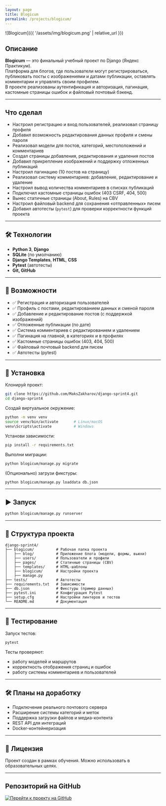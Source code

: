 ```yaml
---
layout: page
title: Blogicum
permalink: /projects/blogicum/
---
```


![Blogicum]({{ '/assets/img/blogicum.png' | relative_url }})

## Описание

**Blogicum** — это финальный учебный проект по Django (Яндекс Практикум).  
Платформа для блогов, где пользователи могут регистрироваться, публиковать посты с изображениями и датами публикации, оставлять комментарии и управлять своим профилем.  
В проекте реализованы аутентификация и авторизация, пагинация, кастомные страницы ошибок и файловый почтовый бэкенд.

---

## Что сделал

- Настроил регистрацию и вход пользователей, реализовал страницу профиля  
- Добавил возможность редактирования данных профиля и смены пароля  
- Реализовал модели для постов, категорий, местоположений и комментариев  
- Создал страницы добавления, редактирования и удаления постов  
- Добавил прикрепление изображений и поддержку отложенных публикаций  
- Настроил пагинацию (10 постов на страницу)  
- Реализовал систему комментариев: добавление, редактирование и удаление  
- Настроил вывод количества комментариев в списках публикаций  
- Подключил кастомные страницы ошибок (403 CSRF, 404, 500)  
- Вынес статичные страницы (About, Rules) на CBV  
- Настроил файловый backend для сохранения «отправленных» писем  
- Добавил автотесты (`pytest`) для проверки корректности функций проекта  

---

## 🛠 Технологии

- **Python 3**, **Django**  
- **SQLite** (по умолчанию)  
- **Django Templates**, **HTML**, **CSS**  
- **Pytest** (автотесты)  
- **Git, GitHub**  

---

## 🔧 Возможности

- ✅ Регистрация и авторизация пользователей  
- ✅ Профиль с постами, редактированием данных и сменой пароля  
- ✅ Добавление и редактирование постов (с поддержкой изображений)  
- ✅ Отложенные публикации (по дате)  
- ✅ Система комментариев с редактированием и удалением  
- ✅ Пагинация на главной, в категориях и в профилях  
- ✅ Кастомные страницы ошибок (403, 404, 500)  
- ✅ Файловый почтовый backend для писем  
- ✅ Автотесты (pytest)  

---

## 🚀 Установка

Клонируй проект:

```bash
git clone https://github.com/MaksZakharov/django-sprint4.git
cd django-sprint4
```

Создай виртуальное окружение:

```bash
python -m venv venv
source venv/bin/activate       # Linux/macOS
venv\Scripts\activate          # Windows
```

Установи зависимости:

```bash
pip install -r requirements.txt
```

Выполни миграции:

```bash
python blogicum/manage.py migrate
```

(Опционально) загрузи фикстуры:

```bash
python blogicum/manage.py loaddata db.json
```

---

## ▶️ Запуск

```bash
python blogicum/manage.py runserver
```

---

## 📁 Структура проекта

```
django-sprint4/
├── blogicum/          # Рабочая папка проекта
│   ├── blog/          # Приложение блога (модели, формы, вьюхи)
│   ├── users/         # Пользователи и профили
│   ├── pages/         # Статичные страницы (CBV)
│   ├── templates/     # HTML-шаблоны
│   ├── blogicum/      # Настройки проекта
│   ├── manage.py
├── tests/             # Автотесты
├── requirements.txt   # Зависимости
├── db.json            # Фикстуры (пример данных)
├── pytest.ini         # Конфигурация Pytest
├── setup.cfg          # Настройки линтеров и тестов
└── README.md          # Документация
```

---

## 🧪 Тестирование

Запуск тестов:

```bash
pytest
```

Тесты проверяют:
- работу моделей и маршрутов  
- корректность отображения страниц и ошибок  
- работу системы комментариев и пользователей  

---

## 🛠 Планы на доработку

- Подключение реального почтового сервера  
- Расширение системы категорий и меток  
- Поддержка загрузки файлов и медиа-контента  
- REST API для интеграций  
- Docker-контейнеризация  

---

## 📜 Лицензия

Проект создан в рамках обучения. Можно использовать в образовательных целях.

---

## Репозиторий на GitHub

[![Перейти к проекту на GitHub](https://img.shields.io/badge/Открыть_проект_на_GitHub-100000?style=for-the-badge&logo=github&logoColor=white)](https://github.com/MaksZakharov/django-sprint4)
